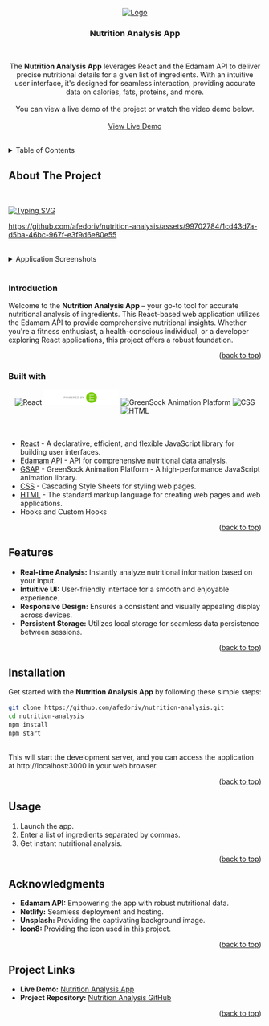 <a name="readme-top"></a>

<div align="center">
<a href="https://alinafedoriv-nutrition-analysis.netlify.app/" target="_blank">
    <img src="https://github.com/afedoriv/nutrition-analysis/assets/99702784/4ba7dcd5-410f-4a25-8d0d-646a8e6b7b8b" alt="Logo" width="140">
</a>

<br />
<h3 align="center">Nutrition Analysis App</h3>

<br />
<p align="center">
    The <strong>Nutrition Analysis App</strong> leverages React and the Edamam API to deliver precise nutritional details for a given list of ingredients. With an intuitive user interface, it's designed for seamless interaction, providing accurate data on calories, fats, proteins, and more.
  
  <br />
  <br />
  You can view a live demo of the project or watch the video demo below.
<br />
<br />
<a href="https://alinafedoriv-nutrition-analysis.netlify.app/" target="_blank">View Live Demo</a>
</p>
</div>

<br />
<details>
  <summary>Table of Contents</summary>
  <ol>
    <li>
      <a href="#about-the-project">About The Project</a>
      <ul>
        <li><a href="#introduction">Introduction</a></li>
        <li><a href="#built-with">Built with</a></li>
      </ul>
    </li>
    <li><a href="#features">Features</a></li>
    <li><a href="#installation">Installation</a></li>
    <li><a href="#usage">Usage</a></li>
    <li><a href="#acknowledgments">Acknowledgments</a></li>
    <li><a href="#project-links">Project Links</a></li>
  </ol>
</details>

## About The Project

<br />

[![Typing SVG](https://readme-typing-svg.herokuapp.com?color=f6bdd0&lines=Nutrition+Analysis+App)](https://git.io/typing-svg)

https://github.com/afedoriv/nutrition-analysis/assets/99702784/1cd43d7a-d5ba-46bc-967f-e3f9d6e80e55

<br />
<details>
  <summary>Application Screenshots</summary>

<br />
<div align="center">
  <img src="https://github.com/afedoriv/nutrition-analysis/assets/99702784/7d77393b-2e73-4901-889b-528ab5dfcbda" width="100%"/>
</div>
</details>

<br />
  
### Introduction

Welcome to the <strong>Nutrition Analysis App</strong> – your go-to tool for accurate nutritional analysis of ingredients. This React-based web application utilizes the Edamam API to provide comprehensive nutritional insights. Whether you're a fitness enthusiast, a health-conscious individual, or a developer exploring React applications, this project offers a robust foundation.

<p align="right">(<a href="#readme-top">back to top</a>)</p>

### Built with

<div align="center">
  <img src="https://img.shields.io/badge/React-20232A?style=for-the-badge&logo=react&logoColor=61DAFB" alt="React">
  <img src="src/assets/images/badge-edamam.svg" alt="Edamam API" width="150">  
  <img src="https://img.shields.io/badge/green%20sock-88CE02?style=for-the-badge&logo=greensock&logoColor=white" alt="GreenSock Animation Platform">
  <img src="https://img.shields.io/badge/CSS3-1572B6?style=for-the-badge&logo=css3&logoColor=white" alt="CSS">
  <img src="https://img.shields.io/badge/html5-%23E34F26.svg?style=for-the-badge&logo=html5&logoColor=white" alt="HTML">
</div> 
  
<br />
<br />

-   [React](https://reactjs.org/) - A declarative, efficient, and flexible JavaScript library for building user interfaces.
-   [Edamam API](https://www.edamam.com/) - API for comprehensive nutritional data analysis.
-   [GSAP](https://greensock.com/gsap/) - GreenSock Animation Platform - A high-performance JavaScript animation library.
-   [CSS](https://developer.mozilla.org/en-US/docs/Web/CSS) - Cascading Style Sheets for styling web pages.
-   [HTML](https://developer.mozilla.org/en-US/docs/Web/HTML) - The standard markup language for creating web pages and web applications.
-   Hooks and Custom Hooks

<p align="right">(<a href="#readme-top">back to top</a>)</p>
   
## Features

-   **Real-time Analysis:** Instantly analyze nutritional information based on your input.
-   **Intuitive UI:** User-friendly interface for a smooth and enjoyable experience.
-   **Responsive Design:** Ensures a consistent and visually appealing display across devices.
-   **Persistent Storage:** Utilizes local storage for seamless data persistence between sessions.

<p align="right">(<a href="#readme-top">back to top</a>)</p>

## Installation

Get started with the <strong>Nutrition Analysis App</strong> by following these simple steps:

```bash
git clone https://github.com/afedoriv/nutrition-analysis.git
cd nutrition-analysis
npm install
npm start
```

<br />
This will start the development server, and you can access the application at http://localhost:3000 in your web browser.

<p align="right">(<a href="#readme-top">back to top</a>)</p>

## Usage

<ol>
  <li>Launch the app.</li>
  <li>Enter a list of ingredients separated by commas.</li>
  <li>Get instant nutritional analysis.</li>
</ol>

<p align="right">(<a href="#readme-top">back to top</a>)</p>

## Acknowledgments

-   **Edamam API:** Empowering the app with robust nutritional data.
-   **Netlify:** Seamless deployment and hosting.
-   **Unsplash:** Providing the captivating background image.
-   **Icon8:** Providing the icon used in this project.

<p align="right">(<a href="#readme-top">back to top</a>)</p>

## Project Links

-   **Live Demo:** [Nutrition Analysis App](https://alinafedoriv-nutrition-analysis.netlify.app/)
-   **Project Repository:** [Nutrition Analysis GitHub](https://github.com/afedoriv/nutrition-analysis)

<p align="right">(<a href="#readme-top">back to top</a>)</p>
